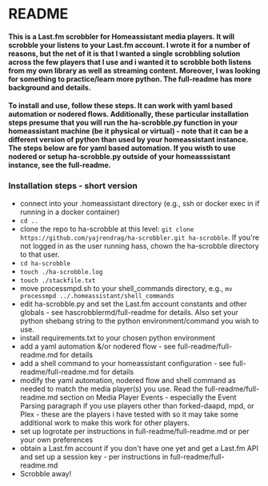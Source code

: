 # README

#### This is a Last.fm scrobbler for Homeassistant media players.  It will scrobble your listens to your Last.fm account.  I wrote it for a number of reasons, but the net of it is that I wanted a single scrobbling solution across the few players that I use and i wanted it to scrobble both listens from my own library as well as streaming content.  Moreover, I was looking for something to practice/learn more python.  The full-readme has more background and details.

#### To install and use, follow these steps.  It can work with yaml based automation or nodered flows.  Additionally, these particular installation steps presume that you will run the ha-scrobble.py function in your homeassistant machine (be it physical or virtual) - note that it can be a different version of python than used by your homeassistant instance.  The steps below are for yaml based automation.  If you wisth to use nodered or setup ha-scrobble.py outside of your homeasssistant instance, see the full-readme.

### Installation steps - short version 
- connect into your .homeassistant directory (e.g., ssh or docker exec in if running in a docker container)
- `cd ..`
- clone the repo to ha-scrobble at this level:  `git clone https://github.com/yajrendrag/ha-scrobbler.git ha-scrobble`.  If you're not logged in as the user running hass, chown the ha-scrobble directory to that user.
- `cd ha-scrobble`
- `touch ./ha-scrobble.log`
- `touch ./stackfile.txt`
- move processmpd.sh to your shell_commands directory, e.g., `mv processmpd ../.homeassistant/shell_commands`
- edit ha-scrobble.py and set the Last.fm account constants and other globals - see hascrobblermd/full-readme for details.  Also set your python shebang string to the python environment/command you wish to use.
- install requirements.txt to your chosen python environment
- add a yaml automation &/or nodered flow - see full-readme/full-readme.md for details
- add a shell command to your homeassistant configuration - see full-readme/full-readme.md for details
- modify the yaml automation, nodered flow and shell command as needed to match the media player(s) you use.  Read the full-readme/full-readme.md section on Media Player Events - especially the Event Parsing paragraph if you use players other than forked-daapd, mpd, or Plex - these are the players i have tested with so it may take some additional work to make this work for other players.
- set up logrotate per instructions in full-readme/full-readme.md or per your own preferences
- obtain a Last.fm account if you don't have one yet and get a Last.fm API and set up a session key - per instructions in full-readme/full-readme.md
- Scrobble away!
